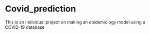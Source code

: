 # Covid_prediction
This is an individual project on making an epidemiology model using a COVID-19 database

